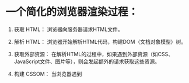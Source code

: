 # 一个简化的浏览器渲染过程：

1. 获取 HTML： 浏览器向服务器请求HTML文件。

2. 解析 HTML： 浏览器开始解析HTML代码，构建DOM（文档对象模型）树。

3. 获取外部资源： 在解析HTML的过程中，如果遇到外部资源（如CSS、JavaScript文件、图片等），则会发起额外的请求获取这些资源。

4. 构建 CSSOM： 当浏览器遇到<style>标签或外部CSS文件时，会开始构建CSSOM（CSS对象模型）树。

5. 构建渲染树： 将DOM树和CSSOM树结合，生成渲染树（Render Tree）。渲染树中包含了所有需要渲染的节点，但只包含了需要显示的节点（即可见元素），例如display: none的元素不会包含在渲染树中。

6. 布局（Layout）： 渲染树中的每个节点都有计算样式和几何信息，浏览器使用这些信息进行布局。布局是确定每个节点在屏幕上的确切位置和大小的过程。

7. 绘制（Paint）： 将布局后的节点绘制到屏幕上。这是渲染引擎根据计算得到的几何信息将像素绘制到屏幕上的过程。

8. 合成图层： 为了提高性能，现代浏览器使用图层来优化渲染。每个渲染树中的节点可以生成一个或多个图层。这些图层可以独立地进行合成，而不必重新绘制整个页面。

9. 显示到屏幕： 浏览器将图层合成的结果显示到屏幕上。

整个过程是逐步完成的，并且可以被不同的步骤所触发。例如，当获取到CSS文件时，可能会触发重新构建CSSOM和渲染树的步骤。当JavaScript修改了DOM或样式时，可能会触发重新构建渲染树、布局和绘制的步骤。


# 扩展
##图层（Layer）
一种用于组织和渲染页面内容的概念。浏览器引擎使用图层来提高性能，使得页面的渲染和交互更加流畅。  
浏览器图层的一些重要概念：
1. 合成器（Compositor）： 浏览器使用合成器来组合和显示图层。合成器通常位于 GPU 上，可以使用硬件加速来加快图层的合成和渲染。
2. 图层的创建： 浏览器会将页面内容划分为多个图层，每个图层代表页面的一部分。图层的创建可以基于页面的结构、CSS 属性（如 transform、opacity）、以及一些优化策略。
3. 图层的类型： 浏览器中的图层可以分为多种类型，包括：
    1. 普通图层（Normal Layer）： 包含常规的 HTML 元素，可能包括文本、图片等。
    2. 复合图层（Composite Layer）： 通过 CSS 属性（如 transform、opacity）将普通图层提升为复合图层，以允许更高效的合成和渲染。
    3. GPU 加速图层： 通过硬件加速的方式，将图层绘制到 GPU 上，以提高渲染性能。
4. 触发图层的重新绘制： 当页面内容发生变化时，可能会触发图层的重新绘制。例如，用户滚动页面、调整窗口大小、元素的动画等都可能导致图层的重新绘制。

5. 图层的合并与绘制： 浏览器引擎通过合成器将多个图层组合成最终的页面。这个过程包括图层的合并、遮罩、混合等操作，最终形成用户在屏幕上看到的画面。

使用图层可以带来一些性能上的优势，例如减少不必要的重绘和合成操作，提高动画的流畅性，以及利用 GPU 加速来加快渲染速度。前端开发者通常可以通过浏览器的开发者工具查看页面的图层情况，以便进行性能优化。